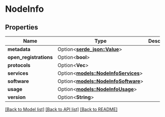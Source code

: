 # NodeInfo

## Properties

Name | Type | Description | Notes
------------ | ------------- | ------------- | -------------
**metadata** | Option<[**serde_json::Value**](.md)> |  | [optional]
**open_registrations** | Option<**bool**> |  | [optional]
**protocols** | Option<**Vec<String>**> |  | [optional]
**services** | Option<[**models::NodeInfoServices**](NodeInfoServices.md)> |  | [optional]
**software** | Option<[**models::NodeInfoSoftware**](NodeInfoSoftware.md)> |  | [optional]
**usage** | Option<[**models::NodeInfoUsage**](NodeInfoUsage.md)> |  | [optional]
**version** | Option<**String**> |  | [optional]

[[Back to Model list]](../README.md#documentation-for-models) [[Back to API list]](../README.md#documentation-for-api-endpoints) [[Back to README]](../README.md)


